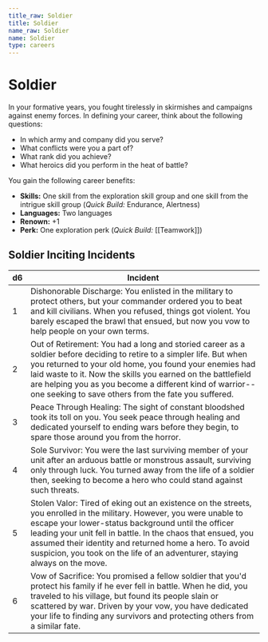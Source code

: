 ```yaml
---
title_raw: Soldier
title: Soldier
name_raw: Soldier
name: Soldier
type: careers
---
```


# Soldier

In your formative years, you fought tirelessly in skirmishes and campaigns against enemy forces. In defining your career, think about the following questions:

- In which army and company did you serve?
- What conflicts were you a part of?
- What rank did you achieve?
- What heroics did you perform in the heat of battle?

You gain the following career benefits:

- **Skills:** One skill from the exploration skill group and one skill from the intrigue skill group (*Quick Build:* Endurance, Alertness)
- **Languages:** Two languages
- **Renown:** +1
- **Perk:** One exploration perk (*Quick Build:* [[Teamwork]])

## Soldier Inciting Incidents

| d6  | Incident                                                                                                                                                                                                                                                                                                                                                                              |
| --- | ------------------------------------------------------------------------------------------------------------------------------------------------------------------------------------------------------------------------------------------------------------------------------------------------------------------------------------------------------------------------------------- |
| 1   | Dishonorable Discharge: You enlisted in the military to protect others, but your commander ordered you to beat and kill civilians. When you refused, things got violent. You barely escaped the brawl that ensued, but now you vow to help people on your own terms.                                                                                                                  |
| 2   | Out of Retirement: You had a long and storied career as a soldier before deciding to retire to a simpler life. But when you returned to your old home, you found your enemies had laid waste to it. Now the skills you earned on the battlefield are helping you as you become a different kind of warrior--one seeking to save others from the fate you suffered.                    |
| 3   | Peace Through Healing: The sight of constant bloodshed took its toll on you. You seek peace through healing and dedicated yourself to ending wars before they begin, to spare those around you from the horror.                                                                                                                                                                       |
| 4   | Sole Survivor: You were the last surviving member of your unit after an arduous battle or monstrous assault, surviving only through luck. You turned away from the life of a soldier then, seeking to become a hero who could stand against such threats.                                                                                                                             |
| 5   | Stolen Valor: Tired of eking out an existence on the streets, you enrolled in the military. However, you were unable to escape your lower-status background until the officer leading your unit fell in battle. In the chaos that ensued, you assumed their identity and returned home a hero. To avoid suspicion, you took on the life of an adventurer, staying always on the move. |
| 6   | Vow of Sacrifice: You promised a fellow soldier that you'd protect his family if he ever fell in battle. When he did, you traveled to his village, but found its people slain or scattered by war. Driven by your vow, you have dedicated your life to finding any survivors and protecting others from a similar fate.                                                               |
